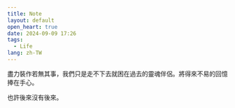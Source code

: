 ```yaml
---
title: Note
layout: default
open_heart: true
date: 2024-09-09 17:26
tags:
  - Life
lang: zh-TW
---
```


盡力裝作若無其事，我們只是走不下去就困在過去的靈魂伴侶。將得來不易的回憶捧在手心。

也許後來沒有後來。
